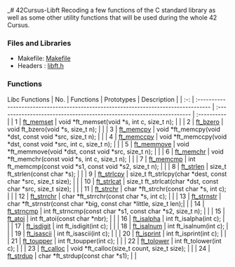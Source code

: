 _# 42Cursus-Libft
Recoding a few functions of the C standard library as well as some other utility functions that will be used during the whole 42 Cursus.

### Files and Libraries
- Makefile: [Makefile](https://github.com/kaizhelim/42Cursus-Libft/blob/main/libft/README.md)
- Headers : [libft.h](https://github.com/kaizhelim/42Cursus-Libft/blob/main/libft/README.md)

### Functions

Libc Functions
| No. | Functions                                                                           | Prototypes                                                            | Description |
| :-: | :---------------------------------------------------------------------------------- | :-------------------------------------------------------------------- | :---------- |
|  1  | [ft_memset](https://github.com/kaizhelim/42Cursus-Libft/blob/main/libft/README.md)  | void \*ft_memset(void \*s, int c, size_t n);                          |      |
|  2  | [ft_bzero](https://github.com/kaizhelim/42Cursus-Libft/blob/main/libft/README.md)   | void ft_bzero(void \*s, size_t n);                                    |      |
|  3  | [ft_memcpy](https://github.com/kaizhelim/42Cursus-Libft/blob/main/libft/README.md)  | void \*ft_memcpy(void \*dst, const void \*src, size_t n);             |      |
|  4  | [ft_memccpy](https://github.com/kaizhelim/42Cursus-Libft/blob/main/libft/README.md) | void \*ft_memccpy(void \*dst, const void \*src, int c, size_t n);     |      |
|  5  | [ft_memmove](https://github.com/kaizhelim/42Cursus-Libft/blob/main/libft/README.md) | void \*ft_memmove(void \*dst, const void \*src, size_t n);            |      |
|  6  | [ft_memchr](https://github.com/kaizhelim/42Cursus-Libft/blob/main/libft/README.md)  | void \*ft_memchr(const void \*s, int c, size_t n);                    |      |
|  7  | [ft_memcmp](https://github.com/kaizhelim/42Cursus-Libft/blob/main/libft/README.md)  | int	ft_memcmp(const void \*s1, const void \*s2, size_t n);            |      |
|  8  | [ft_strlen](https://github.com/kaizhelim/42Cursus-Libft/blob/main/libft/README.md)  | size_t	ft_strlen(const char \*s);                                    |      |
|  9  | [ft_strlcpy](https://github.com/kaizhelim/42Cursus-Libft/blob/main/libft/README.md) | size_t	ft_strlcpy(char \*dest, const char \*src, size_t size);       |      |
|  10 | [ft_strlcat](https://github.com/kaizhelim/42Cursus-Libft/blob/main/libft/README.md) | size_t	ft_strlcat(char \*dst, const char \*src, size_t size);        |      |
|  11 | [ft_strchr](https://github.com/kaizhelim/42Cursus-Libft/blob/main/libft/README.md)  | char	\*ft_strchr(const char \*s, int c);                             |      |
|  12 | [ft_strrchr](https://github.com/kaizhelim/42Cursus-Libft/blob/main/libft/README.md) | char	\*ft_strrchr(const char \*s, int c);                            |      |
|  13 | [ft_strnstr](https://github.com/kaizhelim/42Cursus-Libft/blob/main/libft/README.md) | char	\*ft_strnstr(const char \*big, const char \*little, size_t len);|      |
|  14 | [ft_strncmp](https://github.com/kaizhelim/42Cursus-Libft/blob/main/libft/README.md) | int		ft_strncmp(const char \*s1, const char \*s2, size_t n);         |      |
|  15 | [ft_atoi](https://github.com/kaizhelim/42Cursus-Libft/blob/main/libft/README.md)    | int		ft_atoi(const char \*nbr);                                      |      |
|  16 | [ft_isalpha](https://github.com/kaizhelim/42Cursus-Libft/blob/main/libft/README.md) | int		ft_isalpha(int c);                                              |      |
|  17 | [ft_isdigit](https://github.com/kaizhelim/42Cursus-Libft/blob/main/libft/README.md) | int		ft_isdigit(int c);                                              |      |
|  18 | [ft_isalnum](https://github.com/kaizhelim/42Cursus-Libft/blob/main/libft/README.md) | int		ft_isalnum(int c);                                              |      |
|  19 | [ft_isascii](https://github.com/kaizhelim/42Cursus-Libft/blob/main/libft/README.md) | int		ft_isascii(int c);                                              |      |
|  20 | [ft_isprint](https://github.com/kaizhelim/42Cursus-Libft/blob/main/libft/README.md) | int		ft_isprint(int c);                                              |      |
|  21 | [ft_toupper](https://github.com/kaizhelim/42Cursus-Libft/blob/main/libft/README.md) | int		ft_toupper(int c);                                              |      |
|  22 | [ft_tolower](https://github.com/kaizhelim/42Cursus-Libft/blob/main/libft/README.md) | int		ft_tolower(int c);                                              |      |
|  23 | [ft_calloc](https://github.com/kaizhelim/42Cursus-Libft/blob/main/libft/README.md)  | void	\*ft_calloc(size_t count, size_t size);                         |      |
|  24 | [ft_strdup](https://github.com/kaizhelim/42Cursus-Libft/blob/main/libft/README.md)  | char	\*ft_strdup(const char \*s1);                                   |      |


